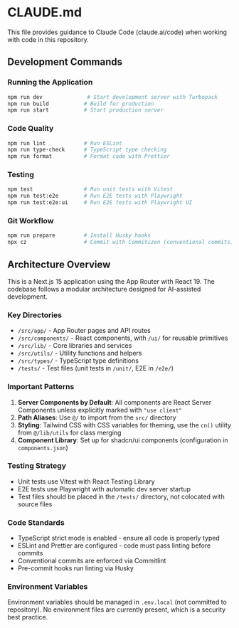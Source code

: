 # CLAUDE.md

This file provides guidance to Claude Code (claude.ai/code) when working with code in this repository.

## Development Commands

### Running the Application
```bash
npm run dev              # Start development server with Turbopack
npm run build           # Build for production
npm run start           # Start production server
```

### Code Quality
```bash
npm run lint            # Run ESLint
npm run type-check      # TypeScript type checking
npm run format          # Format code with Prettier
```

### Testing
```bash
npm test                # Run unit tests with Vitest
npm run test:e2e        # Run E2E tests with Playwright
npm run test:e2e:ui     # Run E2E tests with Playwright UI
```

### Git Workflow
```bash
npm run prepare         # Install Husky hooks
npx cz                  # Commit with Commitizen (conventional commits)
```

## Architecture Overview

This is a Next.js 15 application using the App Router with React 19. The codebase follows a modular architecture designed for AI-assisted development.

### Key Directories
- `/src/app/` - App Router pages and API routes
- `/src/components/` - React components, with `/ui/` for reusable primitives
- `/src/lib/` - Core libraries and services
- `/src/utils/` - Utility functions and helpers
- `/src/types/` - TypeScript type definitions
- `/tests/` - Test files (unit tests in `/unit/`, E2E in `/e2e/`)

### Important Patterns
1. **Server Components by Default**: All components are React Server Components unless explicitly marked with `"use client"`
2. **Path Aliases**: Use `@/` to import from the `src/` directory
3. **Styling**: Tailwind CSS with CSS variables for theming, use the `cn()` utility from `@/lib/utils` for class merging
4. **Component Library**: Set up for shadcn/ui components (configuration in `components.json`)

### Testing Strategy
- Unit tests use Vitest with React Testing Library
- E2E tests use Playwright with automatic dev server startup
- Test files should be placed in the `/tests/` directory, not colocated with source files

### Code Standards
- TypeScript strict mode is enabled - ensure all code is properly typed
- ESLint and Prettier are configured - code must pass linting before commits
- Conventional commits are enforced via Commitlint
- Pre-commit hooks run linting via Husky

### Environment Variables
Environment variables should be managed in `.env.local` (not committed to repository). No environment files are currently present, which is a security best practice.